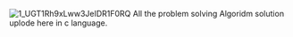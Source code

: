 ![1_UGT1Rh9xLww3JeIDR1F0RQ](https://user-images.githubusercontent.com/75982077/137628414-47f0ab92-1087-498a-8147-6f0c901c5241.png)
All the problem solving Algoridm solution uplode here in c language.
